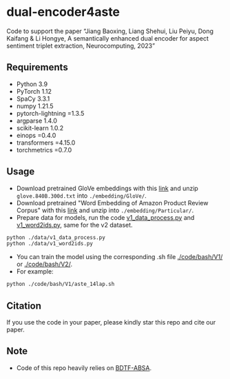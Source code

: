 # dual-encoder4aste
Code to support the paper “Jiang Baoxing, Liang Shehui, Liu Peiyu, Dong Kaifang & Li Hongye, A semantically enhanced dual encoder for aspect sentiment triplet extraction, Neurocomputing, 2023”

## Requirements
* Python 3.9
* PyTorch 1.12
* SpaCy 3.3.1
* numpy 1.21.5
* pytorch-lightning =1.3.5
* argparse 1.4.0
* scikit-learn 1.0.2
* einops =0.4.0
* transformers =4.15.0
* torchmetrics =0.7.0

## Usage

* Download pretrained GloVe embeddings with this [link](http://nlp.stanford.edu/data/wordvecs/glove.840B.300d.zip) and unzip `glove.840B.300d.txt` into `./embedding/GloVe/`.
* Download pretrained "Word Embedding of Amazon Product Review Corpus" with this [link](https://zenodo.org/record/3370051) and unzip into `./embedding/Particular/`.
* Prepare data for models, run the code [v1_data_process.py](./data/v1_data_process.py) and [v1_word2ids.py](./data/v1_word2ids.py), same for the v2 dataset.
```bash
python ./data/v1_data_process.py
python ./data/v1_word2ids.py
```
* You can train the model using the corresponding .sh file [./code/bash/V1/](./code/bash/V1/) or [./code/bash/V2/](./code/bash/V2/).
* For example:
```bash
python ./code/bash/V1/aste_14lap.sh
```

## Citation

If you use the code in your paper, please kindly star this repo and cite our paper.

## Note
* Code of this repo heavily relies on [BDTF-ABSA](https://github.com/HITSZ-HLT/BDTF-ABSA).
